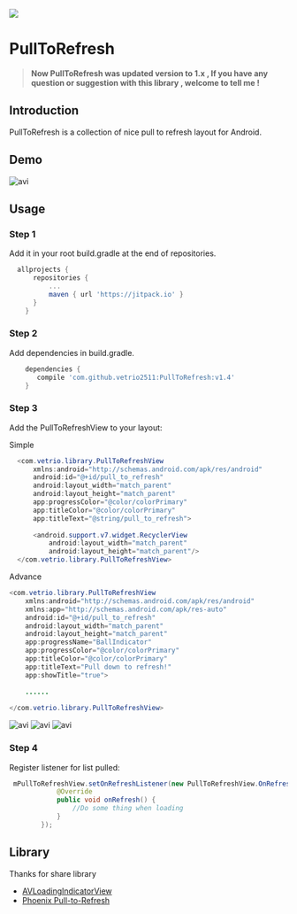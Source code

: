 [![](https://jitpack.io/v/vetrio2511/PullToRefresh.svg)](https://jitpack.io/#vetrio2511/PullToRefresh)

PullToRefresh
===================

> **Now PullToRefresh was updated version to 1.x , If you have any question or suggestion  with this library , welcome to tell me !**

## Introduction
PullToRefresh is a collection of nice pull to refresh layout for Android.

## Demo
![avi](demo2.gif)

## Usage

### Step 1
Add it in your root build.gradle at the end of repositories.

```groovy
  allprojects {
	  repositories {
		  ...
		  maven { url 'https://jitpack.io' }
	  }
	}
``` 
  
### Step 2

Add dependencies in build.gradle.
```groovy
    dependencies {
       compile 'com.github.vetrio2511:PullToRefresh:v1.4'
    }
``` 

### Step 3
Add the PullToRefreshView to your layout:

Simple
```java
  <com.vetrio.library.PullToRefreshView
      xmlns:android="http://schemas.android.com/apk/res/android"
      android:id="@+id/pull_to_refresh"
      android:layout_width="match_parent"
      android:layout_height="match_parent"
      app:progressColor="@color/colorPrimary"
      app:titleColor="@color/colorPrimary"
      app:titleText="@string/pull_to_refresh">
  
      <android.support.v7.widget.RecyclerView
          android:layout_width="match_parent"
          android:layout_height="match_parent"/>
  </com.vetrio.library.PullToRefreshView>
```

Advance

```java
<com.vetrio.library.PullToRefreshView
    xmlns:android="http://schemas.android.com/apk/res/android"
    xmlns:app="http://schemas.android.com/apk/res-auto"
    android:id="@+id/pull_to_refresh"
    android:layout_width="match_parent"
    android:layout_height="match_parent"
    app:progressName="BallIndicator"
    app:progressColor="@color/colorPrimary"
    app:titleColor="@color/colorPrimary"
    app:titleText="Pull down to refresh!"
    app:showTitle="true">
    
    ......
    
</com.vetrio.library.PullToRefreshView>
```

![avi](demo.gif)
![avi](demo2.gif)
![avi](demo3.gif)
### Step 4
Register listener for list pulled:

```java
 mPullToRefreshView.setOnRefreshListener(new PullToRefreshView.OnRefreshListener() {
            @Override
            public void onRefresh() {
                //Do some thing when loading
            }
        });
```
## Library
Thanks for share library
+ [AVLoadingIndicatorView](https://github.com/81813780/AVLoadingIndicatorView)
+ [Phoenix Pull-to-Refresh](https://github.com/Yalantis/Phoenix)

